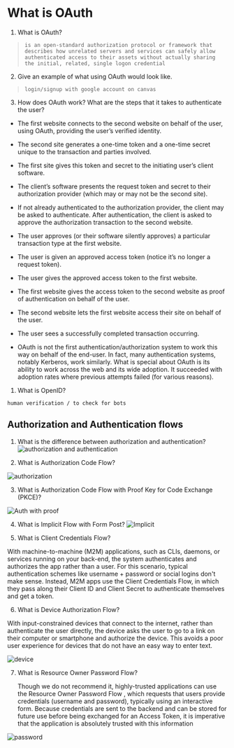# What is OAuth

1. What is OAuth?

> `is an open-standard authorization protocol or framework that describes how unrelated servers and services can safely allow authenticated access to their assets without actually sharing the initial, related, single logon credential`

2. Give an example of what using OAuth would look like.

> `login/signup with google account on canvas`

3. How does OAuth work? What are the steps that it takes to authenticate the user?

* The first website connects to the second website on behalf of the user, using OAuth, providing the user’s verified identity.
  
* The second site generates a one-time token and a one-time secret unique to the transaction and parties involved.
  
* The first site gives this token and secret to the initiating user’s client software.
  
* The client’s software presents the request token and secret to their authorization provider (which may or may not be the second site).

* If not already authenticated to the authorization provider, the client may be asked to authenticate. After authentication, the client is asked to approve the authorization transaction to the second website.

* The user approves (or their software silently approves) a particular transaction type at the first website.

* The user is given an approved access token (notice it’s no longer a request token).

* The user gives the approved access token to the first website.

* The first website gives the access token to the second website as proof of authentication on behalf of the user.

* The second website lets the first website access their site on behalf of the user.

* The user sees a successfully completed transaction occurring.

* OAuth is not the first authentication/authorization system to work this way on behalf of the end-user. In fact, many authentication systems, notably Kerberos, work similarly. What is special about OAuth is its ability to work across the web and its wide adoption. It succeeded with adoption rates where previous attempts failed (for various reasons).

1. What is OpenID?

`human verification / to check for bots `


## Authorization and Authentication flows

1. What is the difference between authorization and authentication?
![authorization and authentication](https://i.imgur.com/LAcjYuX.png)


2. What is Authorization Code Flow?

![authorization](https://images.ctfassets.net/cdy7uua7fh8z/2nbNztohyR7uMcZmnUt0VU/2c017d2a2a2cdd80f097554d33ff72dd/auth-sequence-auth-code.png)


3. What is Authorization Code Flow with Proof Key for Code Exchange (PKCE)?

![Auth with proof](https://images.ctfassets.net/cdy7uua7fh8z/3pstjSYx3YNSiJQnwKZvm5/33c941faf2e0c434a9ab1f0f3a06e13a/auth-sequence-auth-code-pkce.png)

4. What is Implicit Flow with Form Post?
![Implicit](https://images.ctfassets.net/cdy7uua7fh8z/6m0uE4E7Hpzbdhyh9dEuYK/e36c910ff47a7540bf27e23c02822624/auth-sequence-implicit-form-post.png)

5. What is Client Credentials Flow?

With machine-to-machine (M2M) applications, such as CLIs, daemons, or services running on your back-end, the system authenticates and authorizes the app rather than a user. For this scenario, typical authentication schemes like username + password or social logins don't make sense. Instead, M2M apps use the Client Credentials Flow, in which they pass along their Client ID and Client Secret to authenticate themselves and get a token.


6. What is Device Authorization Flow?

With input-constrained devices that connect to the internet, rather than authenticate the user directly, the device asks the user to go to a link on their computer or smartphone and authorize the device. This avoids a poor user experience for devices that do not have an easy way to enter text.

![device](https://images.ctfassets.net/cdy7uua7fh8z/1A6jpG3W1H6SC9ZK92NyKd/40af53209f90a7c392f621f329fb4424/auth-sequence-device-auth.png)

7. What is Resource Owner Password Flow?
   
   Though we do not recommend it, highly-trusted applications can use the Resource Owner Password Flow , which requests that users provide credentials (username and password), typically using an interactive form. Because credentials are sent to the backend and can be stored for future use before being exchanged for an Access Token, it is imperative that the application is absolutely trusted with this information

![password](https://images.ctfassets.net/cdy7uua7fh8z/4EeYNcnVX1RFcTy5z4lP4v/c3e4d22e6f8bf558caf07338a7388097/ROP_Grant.png)
